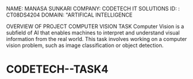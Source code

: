 NAME: MANASA SUNKARI
COMPANY: CODETECH IT SOLUTIONS
ID: : CT08DS4204
DOMAIN: "ARTIFICAL INTELLIGENCE

OVERVIEW OF PROJECT
          COMPUTER VISION TASK
Computer Vision is a subfield of AI that enables machines to interpret
and understand visual information from the real world. This task involves
working on a computer vision problem, such as image classification or
object detection.

# CODETECH--TASK4
